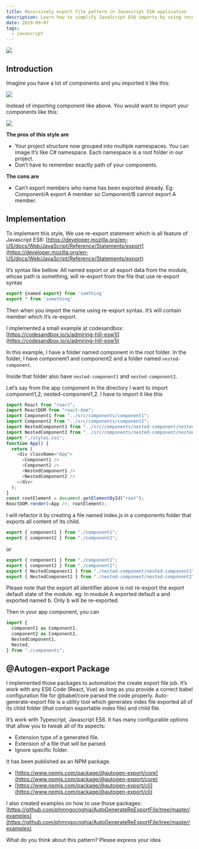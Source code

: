 ```yaml
---
title: Recursively export file pattern in Javascript ES6 application
description: Learn how to simplify JavaScript ES6 imports by using recursive re-export patterns and automate index file creation with the @autogen-export package for cleaner component management.
date: 2019-09-07
tags:
  - javascript
---
```


![](assets/recursively-export-file-pattern-in-javascript-es6-application_08f14b555ce54599844167b5700622ca_md5.webp)

## Introduction

Imagine you have a lot of components and you imported it like this:

![](assets/recursively-export-file-pattern-in-javascript-es6-application_c733b9fb01a2eb50f4a8895d2cd68acd_md5.webp)

Instead of importing component like above. You would want to import your components like this:

![](assets/recursively-export-file-pattern-in-javascript-es6-application_024be7746f1d8a3f25ffad7888a47caf_md5.webp)

**The pros of this style are**

- Your project structure now grouped into multiple namespaces. You can image It’s like C# namespace. Each namespace is a root folder in our project.
- Don’t have to remember exactly path of your components.

**The cons are**

- Can’t export members who name has been exported already. Eg: Component/A export A member so Component/B cannot export A member.

## Implementation

To implement this style, We use re-export statement which is all feature of Javascript ES6: [https://developer.mozilla.org/en-US/docs/Web/JavaScript/Reference/Statements/export](https://developer.mozilla.org/en-US/docs/Web/JavaScript/Reference/Statements/export)

It’s syntax like bellow. All named export or all export data from the module, whose path is something, will re-export from the file that use re-export syntax

```javascript
export {named export} from 'somthing'
export * from 'something'
```

Then when you import the name using re-export syntax. It’s will contain member which It’s re-export.

I implemented a small example at codesandbox: [https://codesandbox.io/s/admiring-hill-esw1j](https://codesandbox.io/s/admiring-hill-esw1j)

In this example, I have a folder named component in the root folder. In the folder, I have component1 and component2 and a folder named `nested-component`.

Inside that folder also have `nested-component1` and `nested-component2`.

Let’s say from the app component in the directory I want to import component1,2; nested-component1,2. I have to import it like this

```javascript
import React from "react";
import ReactDOM from "react-dom";
import Component1 from "../src/components/component1";
import Component2 from "../src/components/component2";
import NestedComponent1 from "../src/components/nested-component/nested-component1";
import NestedComponent2 from "../src/components/nested-component/nested-component2";
import "./styles.css";
function App() {
  return (
    <div className="App">
      <Component1 />
      <Component2 />
      <NestedComponent1 />
      <NestedComponent2 />
    </div>
  );
}
const rootElement = document.getElementById("root");
ReactDOM.render(<App />, rootElement);
```

I will refactor it by creating a file named index.js in a components folder that exports all content of Its child.

```javascript
export { component1 } from "./component1";
export { component2 } from "./component2";
```

or

```javascript
export { component1 } from "./component1";
export { component2 } from "./component2";
export { NestedComponent1 } from "./nested-component/nested-component1";
export { NestedComponent2 } from "./nested-component/nested-component2";
```

Please note that the export all identifier above is not re-export the export default state of the module. eg: In module A exported default a and exported named b. Only b will be re-exported.

Then in your app component, you can

```javascript
import {
  component1 as Component1,
  component2 as Component2,
  NestedComponent1,
  Nested,
} from "./components";
```

## @Autogen-export Package

I implemented those packages to automation the create export file job. It’s work with any ES6 Code (React, Vue) as long as you provide a correct babel configuration file for @babel/core parsed the code properly.
Auto-generate-export file is a utility tool which generates index file exported all of Its child folder (that contain exportable index file) and child file.

It’s work with Typescript, Javascript ES6. It has many configurable options that allow you to tweak all of Its aspects:

- Extension type of a generated file.
- Extension of a file that will be parsed.
- Ignore specific folder.

It has been published as an NPM package.

- [https://www.npmjs.com/package/@autogen-export/core](https://www.npmjs.com/package/@autogen-export/core)
- [https://www.npmjs.com/package/@autogen-export/cli](https://www.npmjs.com/package/@autogen-export/cli)

I also created examples on how to use those packages: [https://github.com/phmngocnghia/AutoGenerateReExportFile/tree/master/examples](https://github.com/phmngocnghia/AutoGenerateReExportFile/tree/master/examples)

What do you think about this pattern? Please express your idea
